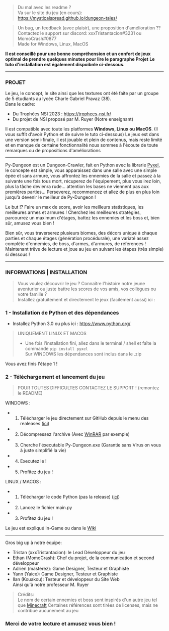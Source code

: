 > Du mal avec les readme ?  
Va sur le site du jeu (en cours): https://mysticalspread.github.io/dungeon-tales/

> Un bug, un feedback (avec plaisir), une proposition d'amélioration ??  
Contactez le support sur discord: xxxTristantacion#3231 ou MomoCrash#0877  
Made for Windows, Linux, MacOS  

__Il est conseillé pour une bonne compréhension et un confort de jeux optimal de prendre quelques minutes pour lire le paragraphe Projet__
__Le tuto d'installation est également dispoibnle ci-dessous.__

----------------

### PROJET

Le jeu, le concept, le site ainsi que les textures ont été faite par un groupe de 5 étudiants au lycée Charle Gabriel Pravaz (38).  
Dans le cadre: 
 - Du Trophées NSI 2023 : https://trophees-nsi.fr/
 - Du projet de NSI proposé par M. Ruyer (Notre enseignant)
 
Il est compatible avec toute les platformes **Windows, Linux ou MacOS**. (Il vous suffit d'avoir Python et de suivre le tuto ci-dessous)
Le jeux est dans une version semi-finale, il est jouable et plein de contenus, mais reste limité et en manque de certaine fonctionnalité nous sommes à l'écoute de toute remarques ou de propositions d'améliorations

----

Py-Dungeon est un Dungeon-Crawler, fait en Python avec la librarie [Pyxel](https://github.com/kitao/pyxel), le concepte est simple, vous apparaissez dans une salle avec une simple épée et sans armure, vous affrontez les ennemies de la salle et passez à la suivante une fois tous mort, récuperez de l'équipement, plus vous irez loin, plus la tâche devienra rude... attention les bases ne viennent pas aux premières parties... Perseverez, recommencez et allez de plus en plus loin jusqu'à devenir le meilleur de Py-Dungeon !  

Le but !? Faire un max de score, avoir les meilleurs statistiques, les meilleures armes et armures ! Cherchez les meilleures stratégies, parcourrez un maximum d'étages, battez les ennemies et les boss et, bien sûr, amusez vous bien !

Bien sûr, vous traverserez plusieurs biomes, des décors unique à chaque parties et chaque étages (génération procédurale), une variaté assez complète d'ennemies, de boss, d'armes, d'armures, de références !
Maintenant trêve de lecture et joue au jeu en suivant les étapes (très simple) si dessous !

----------------

### INFORMATIONS | INSTALLATION

> Vous voulez découvrir le jeu ? Connaître l'histoire notre jeune aventurier ou juste battre les scores de vos amis, vos collègues ou votre famille ?  
Installez gratuitement et directement le jeux (facilement aussi) ici :
### 1 - Installation de Python et des dépendances 

- Installez Python 3.0 ou plus ici : https://www.python.org/

> UNIQUEMENT LINUX ET MACOS
> - Une fois l'installation fini, allez dans le terminal / shell et faîte la commande `pip install pyxel`  
> Sur WINDOWS les dépendances sont inclus dans le .zip

Vous avez finis l'étape 1 !

### 2 - Téléchargement et lancement du jeu
> POUR TOUTES DIFFICULTES CONTACTEZ LE SUPPORT ! (remontez le README) 

WINDOWS :  
  - 1. Télécharger le jeu directement sur GitHub depuis le menu des realeases ([ici](https://github.com/MomoCrash/py-dungeon/releases/))
  - 2. Décompressez l'archive (Avec [WinRAR](https://www.win-rar.com/start.html?&L=10) par exemple)
  - 3. Cherche l'éxecutable Py-Dungeon.exe (Garantie sans Virus on vous à juste simplifié la vie)
  - 4. Executez le !
  - 5. Profitez du jeu !

LINUX / MACOS :  
  - 1. Télécharger le code Python (pas la release) ([ici](https://github.com/MomoCrash/py-dungeon/archive/refs/heads/main.zip))
  - 2. Lancez le fichier main.py
  - 3. Profitez du jeu !
  
Le jeu est expliqué In-Game ou dans le [Wiki](https://github.com/MomoCrash/py-dungeon/wiki) 

----------------

Gros big up à notre équipe:
 - Tristan (xxxTristantacion): le Lead Développeur du jeu
 - Ethan (MomoCrash): Chef du projet, de la communication et second développeur
 - Adrien (masterez): Game Designer, Testeur et Graphiste 
 - Yann (Yaice): Game Designer, Testeur et Graphiste 
 - Ilan (Kouakou): Testeur et développeur du Site Web  
 Ainsi qu'à notre professeur M. Ruyer

> Crédits:  
> Le nom de certain ennemies et boss sont inspirés d'un autre jeu tel que [Minecraft](https://www.minecraft.net/fr-fr)
> Certaines références sont tirées de licenses, mais ne contribue aucunement au jeu

### Merci de votre lecture et amusez vous bien !
